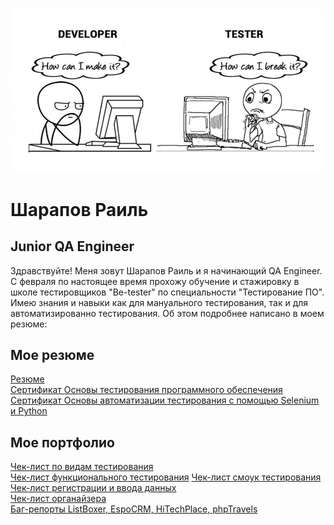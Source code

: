![Header](https://github.com/Sharksdash/portfolio/blob/main/%D0%BC%D0%B5%D0%BC%20.jpg)

# Шарапов Раиль
## Junior QA Engineer

Здравствуйте! Меня зовут Шарапов Раиль и я начинающий QA Engineer. С февраля по настоящее время прохожу обучение и стажировку в школе тестировщиков "Be-tester" по специальности "Тестирование ПО".
Имею знания и навыки как для мануального тестирования, так и для автоматизированно тестирования. Об этом подробнее написано в моем резюме: 

## Мое резюме

[Резюме](https://kazan.hh.ru/applicant/resumes/view?resume=38ef236eff0bde6feb0039ed1f436d30446d55)  
[Сертификат Основы тестирования программного обеспечения](https://drive.google.com/drive/folders/1KjoNH3zQ2sxYr0TiB6WzgiZAxDiMf964)  
[Сертификат Основы автоматизации тестирования с помощью Selenium и Python](https://drive.google.com/drive/folders/16A0BmEttFWBJK-vqUDH35vXEBwypfmFA)  

## Мое портфолио
[Чек-лист по видам тестирования](https://docs.google.com/document/d/1GmHGiG-3_KMonRQyeFVOVwiYfBeybKv7/edit)  
[Чек-лист функционального тестирования](https://docs.google.com/document/d/1hsYiROW_wkvg56H6ZFF7oLINN35ZvXQE/edit)
[Чек-лист смоук тестирования](https://docs.google.com/document/d/1QLGdqAWHVbGdjrQDujF6b1EUncZuvxYw/edit?usp=drive_web&ouid=112281726623467543147&rtpof=true)  
[Чек-лист регистрации и ввода данных](https://docs.google.com/document/d/1UHbCsFXZoSXbq3-5HGL-jLWprEl8Seje/edit)  
[Чек-лист органайзера](https://docs.google.com/document/d/1BPNMzTKC1HBJjPEinNTILYBWSZzjzyde/edit)  
[Баг-репорты ListBoxer, EspoCRM, HiTechPlace, phpTravels](https://docs.google.com/spreadsheets/d/13B8EJLx1zriLRQXQBsWEzzC98iMfjjAU/edit#gid=1374013526)  


